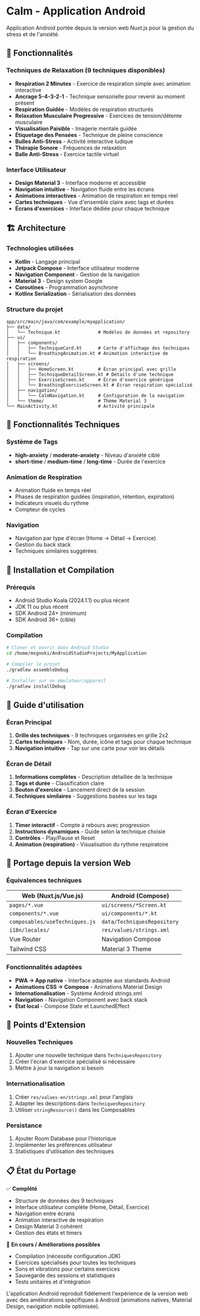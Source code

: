 # Calm - Application Android

Application Android portée depuis la version web Nuxt.js pour la gestion du stress et de l'anxiété.

## 🌟 Fonctionnalités

### Techniques de Relaxation (9 techniques disponibles)
- **Respiration 2 Minutes** - Exercice de respiration simple avec animation interactive
- **Ancrage 5-4-3-2-1** - Technique sensorielle pour revenir au moment présent
- **Respiration Guidée** - Modèles de respiration structurés
- **Relaxation Musculaire Progressive** - Exercices de tension/détente musculaire
- **Visualisation Paisible** - Imagerie mentale guidée
- **Étiquetage des Pensées** - Technique de pleine conscience
- **Bulles Anti-Stress** - Activité interactive ludique
- **Thérapie Sonore** - Fréquences de relaxation
- **Balle Anti-Stress** - Exercice tactile virtuel

### Interface Utilisateur
- **Design Material 3** - Interface moderne et accessible
- **Navigation intuitive** - Navigation fluide entre les écrans
- **Animations interactives** - Animation de respiration en temps réel
- **Cartes techniques** - Vue d'ensemble claire avec tags et durées
- **Écrans d'exercices** - Interface dédiée pour chaque technique

## 🏗️ Architecture

### Technologies utilisées
- **Kotlin** - Langage principal
- **Jetpack Compose** - Interface utilisateur moderne
- **Navigation Component** - Gestion de la navigation
- **Material 3** - Design system Google
- **Coroutines** - Programmation asynchrone
- **Kotlinx Serialization** - Sérialisation des données

### Structure du projet
```
app/src/main/java/com/example/myapplication/
├── data/
│   └── Technique.kt              # Modèles de données et repository
├── ui/
│   ├── components/
│   │   ├── TechniqueCard.kt      # Carte d'affichage des techniques
│   │   └── BreathingAnimation.kt # Animation interactive de respiration
│   ├── screens/
│   │   ├── HomeScreen.kt         # Écran principal avec grille
│   │   ├── TechniqueDetailScreen.kt # Détails d'une technique
│   │   ├── ExerciseScreen.kt     # Écran d'exercice générique
│   │   └── BreathingExerciseScreen.kt # Écran respiration spécialisé
│   ├── navigation/
│   │   └── CalmNavigation.kt     # Configuration de la navigation
│   └── theme/                    # Thème Material 3
└── MainActivity.kt               # Activité principale
```

## 🎨 Fonctionnalités Techniques

### Système de Tags
- **high-anxiety** / **moderate-anxiety** - Niveau d'anxiété ciblé
- **short-time** / **medium-time** / **long-time** - Durée de l'exercice

### Animation de Respiration
- Animation fluide en temps réel
- Phases de respiration guidées (inspiration, rétention, expiration)
- Indicateurs visuels du rythme
- Compteur de cycles

### Navigation
- Navigation par type d'écran (Home → Détail → Exercice)
- Gestion du back stack
- Techniques similaires suggérées

## 🚀 Installation et Compilation

### Prérequis
- Android Studio Koala (2024.1.1) ou plus récent
- JDK 11 ou plus récent
- SDK Android 24+ (minimum)
- SDK Android 36+ (cible)

### Compilation
```bash
# Cloner et ouvrir dans Android Studio
cd /home/msgnoki/AndroidStudioProjects/MyApplication

# Compiler le projet
./gradlew assembleDebug

# Installer sur un émulateur/appareil
./gradlew installDebug
```

## 📱 Guide d'utilisation

### Écran Principal
1. **Grille des techniques** - 9 techniques organisées en grille 2x2
2. **Cartes techniques** - Nom, durée, icône et tags pour chaque technique
3. **Navigation intuitive** - Tap sur une carte pour voir les détails

### Écran de Détail
1. **Informations complètes** - Description détaillée de la technique
2. **Tags et durée** - Classification claire
3. **Bouton d'exercice** - Lancement direct de la session
4. **Techniques similaires** - Suggestions basées sur les tags

### Écran d'Exercice
1. **Timer interactif** - Compte à rebours avec progression
2. **Instructions dynamiques** - Guide selon la technique choisie
3. **Contrôles** - Play/Pause et Reset
4. **Animation (respiration)** - Visualisation du rythme respiratoire

## 🔄 Portage depuis la version Web

### Équivalences techniques
| Web (Nuxt.js/Vue.js) | Android (Compose) |
|----------------------|-------------------|
| `pages/*.vue` | `ui/screens/*Screen.kt` |
| `components/*.vue` | `ui/components/*.kt` |
| `composables/useTechniques.js` | `data/TechniquesRepository` |
| `i18n/locales/` | `res/values/strings.xml` |
| Vue Router | Navigation Compose |
| Tailwind CSS | Material 3 Theme |

### Fonctionnalités adaptées
- **PWA → App native** - Interface adaptée aux standards Android
- **Animations CSS → Compose** - Animations Material Design
- **Internationalisation** - Système Android strings.xml
- **Navigation** - Navigation Component avec back stack
- **État local** - Compose State et LaunchedEffect

## 🎯 Points d'Extension

### Nouvelles Techniques
1. Ajouter une nouvelle technique dans `TechniquesRepository`
2. Créer l'écran d'exercice spécialisé si nécessaire
3. Mettre à jour la navigation si besoin

### Internationalisation
1. Créer `res/values-en/strings.xml` pour l'anglais
2. Adapter les descriptions dans `TechniquesRepository`
3. Utiliser `stringResource()` dans les Composables

### Persistance
1. Ajouter Room Database pour l'historique
2. Implémenter les préférences utilisateur
3. Statistiques d'utilisation des techniques

## 📋 État du Portage

✅ **Complété**
- Structure de données des 9 techniques
- Interface utilisateur complète (Home, Détail, Exercice)
- Navigation entre écrans
- Animation interactive de respiration
- Design Material 3 cohérent
- Gestion des états et timers

🔄 **En cours / Améliorations possibles**
- Compilation (nécessite configuration JDK)
- Exercices spécialisés pour toutes les techniques
- Sons et vibrations pour certains exercices
- Sauvegarde des sessions et statistiques
- Tests unitaires et d'intégration

L'application Android reproduit fidèlement l'expérience de la version web avec des améliorations spécifiques à Android (animations natives, Material Design, navigation mobile optimisée).